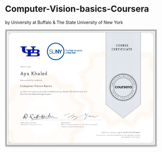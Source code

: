 # Computer-Vision-basics-Coursera

by University at Buffalo & The State University of New York

![c](https://github.com/AyaKhaledYousef/Computer-Vision-basics-Coursera/blob/main/certificate.png)

